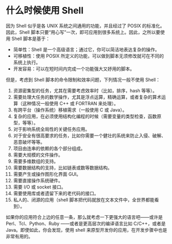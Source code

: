 # 什么时候使用 Shell

因为 Shell 似乎是各 UNIX 系统之间通用的功能，并且经过了 POSIX 的标准化。因此，Shell 脚本只要“用心写”一次，即可应用到很多系统上。因此，之所以要使用 Shell 脚本是基于：
- 简单性：Shell 是一个高级语言；通过它，你可以简洁地表达复杂的操作。
- 可移植性：使用 POSIX 所定义的功能，可以做到脚本无须修改就可在不同的系统上执行。
- 开发容易：可以在短时间内完成一个功能强大又妤用的脚本。

但是，考虑到 Shell 脚本的命令限制和效率问题，下列情况一般不使用 Shell：
1. 资源密集型的任务，尤其在需要考虑效率时（比如，排序，hash 等等）。
2. 需要处理大任务的数学操作，尤其是浮点运算，精确运算，或者复杂的算术运算（这种情况一般使用 C++ 或 FORTRAN 来处理）。
3. 有跨平台（操作系统）移植需求（一般使用 C 或 Java）。
4. 复杂的应用，在必须使用结构化编程的时候（需要变量的类型检查，函数原型，等等）。
5. 对于影响系统全局性的关键任务应用。
6. 对于安全有很高要求的任务，比如你需要一个健壮的系统来防止入侵、破解、恶意破坏等等。
7. 项目由连串的依赖的各个部分组成。
8. 需要大规模的文件操作。
9. 需要多维数组的支持。
10. 需要数据结构的支持，比如链表或数等数据结构。
11. 需要产生或操作图形化界面 GUI。
12. 需要直接操作系统硬件。
13. 需要 I/O 或 socket 接口。
14. 需要使用库或者遗留下来的老代码的接口。
15. 私人的、闭源的应用（shell 脚本把代码就放在文本文件中，全世界都能看到）。

如果你的应用符合上边的任意一条，那么就考虑一下更强大的语言吧——或许是 Perl、Tcl、Python、Ruby ——或者是更高层次的编译语言比如 C/C++，或者是 Java。即使如此，你会发现，使用 shell 来原型开发你的应用，在开发步骤中也是非常有用的。